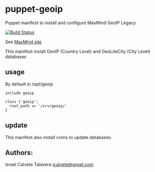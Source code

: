 # puppet-geoip

Puppet manifest to install and configure MaxMind GeoIP Legacy

[![Build Status](https://secure.travis-ci.org/icalvete/puppet-nifi.png)](http://travis-ci.org/icalvete/puppet-geoip)

See [MaxMind site](http://dev.maxmind.com/geoip/legacy/geolite/)


This manifest install GeoIP (Country Level) and GeoLiteCity (City Level) databases

## usage

By default in /opt/geoip

```puppet
include geoip
```

```puppet
class {'geoip':
  root_path => '/srv/geoip/'
}
```

## update

This manifest also install crons to update databases.

## Authors:

Israel Calvete Talavera <icalvete@gmail.com>
